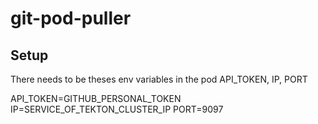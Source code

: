 # git-pod-puller


## Setup
 There needs to be theses env variables in the pod
 API_TOKEN, IP, PORT

 API_TOKEN=GITHUB_PERSONAL_TOKEN
 IP=SERVICE_OF_TEKTON_CLUSTER_IP
 PORT=9097


